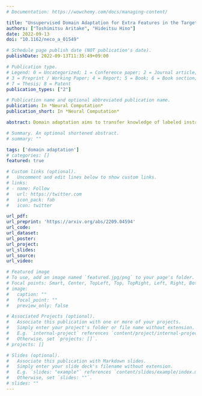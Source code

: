 ```yaml
---
# Documentation: https://wowchemy.com/docs/managing-content/

title: "Unsupervised Domain Adaptation for Extra Features in the Target Domain Using Optimal Transport"
authors: ["Toshimitsu Aritake", "Hideitsu Hino"]
date: 2022-09-13
doi: "10.1162/neco_a_01549"

# Schedule page publish date (NOT publication's date).
publishDate: 2022-09-13T11:35:49+09:00

# Publication type.
# Legend: 0 = Uncategorized; 1 = Conference paper; 2 = Journal article;
# 3 = Preprint / Working Paper; 4 = Report; 5 = Book; 6 = Book section;
# 7 = Thesis; 8 = Patent
publication_types: ["2"]

# Publication name and optional abbreviated publication name.
publication: In *Neural Computation*
publication_short: In *Neural Computation*

abstract: Domain adaptation aims to transfer knowledge of labeled instances obtained from a source domain to a target domain to fill the gap between the domains. Most domain adaptation methods assume that the source and target domains have the same dimensionality. Methods that are applicable when the number of features is different in each domain have rarely been studied, especially when no label information is given for the test data obtained from the target domain. In this paper, it is assumed that common features exist in both domains and that extra (new additional) features are observed in the target domain; hence, the dimensionality of the target domain is higher than that of the source domain. To leverage the homogeneity of the common features, the adaptation between these source and target domains is formulated as an optimal transport (OT) problem. In addition, a learning bound in the target domain for the proposed OT-based method is derived. The proposed algorithm is validated using both simulated and real-world data.

# Summary. An optional shortened abstract.
# summary: ""

tags: ['domain adaptation']
# categories: []
featured: true

# Custom links (optional).
#   Uncomment and edit lines below to show custom links.
# links:
# - name: Follow
#   url: https://twitter.com
#   icon_pack: fab
#   icon: twitter

url_pdf:
url_preprint: 'https://arxiv.org/abs/2209.04594'
url_code:
url_dataset:
url_poster:
url_project:
url_slides:
url_source:
url_video:

# Featured image
# To use, add an image named `featured.jpg/png` to your page's folder. 
# Focal points: Smart, Center, TopLeft, Top, TopRight, Left, Right, BottomLeft, Bottom, BottomRight.
# image:
#   caption: ""
#   focal_point: ""
#   preview_only: false

# Associated Projects (optional).
#   Associate this publication with one or more of your projects.
#   Simply enter your project's folder or file name without extension.
#   E.g. `internal-project` references `content/project/internal-project/index.md`.
#   Otherwise, set `projects: []`.
# projects: []

# Slides (optional).
#   Associate this publication with Markdown slides.
#   Simply enter your slide deck's filename without extension.
#   E.g. `slides: "example"` references `content/slides/example/index.md`.
#   Otherwise, set `slides: ""`.
# slides: ""
---
```

